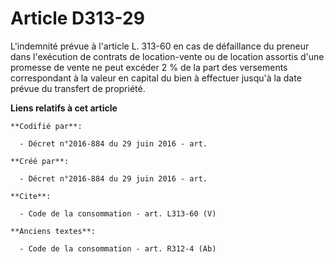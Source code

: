 # Article D313-29

L'indemnité prévue à l'article L. 313-60 en cas de défaillance du preneur dans l'exécution de contrats de location-vente ou
de location assortis d'une promesse de vente ne peut excéder 2 % de la part des versements correspondant à la valeur en
capital du bien à effectuer jusqu'à la date prévue du transfert de propriété.

**Liens relatifs à cet article**

	**Codifié par**:

	  - Décret n°2016-884 du 29 juin 2016 - art.

	**Créé par**:

	  - Décret n°2016-884 du 29 juin 2016 - art.

	**Cite**:

	  - Code de la consommation - art. L313-60 (V)

	**Anciens textes**:

	  - Code de la consommation - art. R312-4 (Ab)
